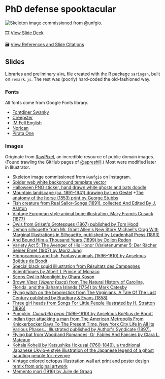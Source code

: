 # PhD defense spooktacular

![Skeleton image commissioned from `@unfgio`.](css/images/10-21-defense-card.png)

🎞️ [View Slide Deck](https://ledelaney.org/talks/2021defense/)

🗃️ [View References and Slide Citations](https://github.com/ledelaney/10-21-Defense/blob/main/references.pdf)


## Slides

Libraries and preliminary `HTML` file created with the R package `xaringan`, built on `remark.js`. The rest was (poorly) hard-coded the old-fashioned way.

### Fonts

All fonts come from Google Fonts library.

+ [Fontdiner Swanky](https://fonts.google.com/specimen/Fontdiner+Swanky)
+ [Creepster](https://fonts.google.com/specimen/Creepster)
+ [IM Fell English](https://fonts.google.com/specimen/IM+Fell+English)
+ [Norican](https://fonts.google.com/specimen/Norican)
+ [Pirata One](https://fonts.google.com/specimen/Pirata+One)

### Images

Originate from [RawPixel](https://www.rawpixel.com/category/53/public-domain), an incredible resource of public domain images. (Found trawling the GitHub pages of [@apreshill](https://github.com/apreshill).) Most were modified later in Illustrator.

+ Skeleton image commissioned from `@unfgio` on Instagram.
+ [Spider web white background template vector](https://www.rawpixel.com/image/1204640/happy-halloween-illustration)
+ [Halloween PNG sticker, hand drawn white ghosts and bats doodle](https://www.rawpixel.com/image/3823147/illustration-png-sticker)
+ [Mountain landscape (ca. 1891–1941) drawing by Leo Gestel](https://www.rawpixel.com/image/3043820/free-illustration-image-mountain-leo-gestel)
+[The anatomy of the horse (1853) print by George Stubbs](https://www.rawpixel.com/image/3819798/illustration-image-art-vintage)
+ [Fish creature from Real Sailor-Songs (1891), collected And Edited By J. Ashton](https://www.rawpixel.com/image/572898/fish-creature-vintage-drawing)
+ [Vintage European style animal bone illustration, Mary Francis Cusack (1877)](https://www.rawpixel.com/image/556348/vintage-sheep-skull-illustration)
+ [Owls from Griset's Grotesques (1867) published by Tom Hood](https://www.rawpixel.com/image/573466/scary-owls-vintage-drawing)
+ [Demon silhouette from Mr. Grant Allen's New Story Michael's Crag With Marginal Illustrations in Silhouette, published by Leadenhall Press (1893)](https://www.rawpixel.com/image/573311/the-devil-vintage-drawing)
+ [And Bound Him a Thousand Years (1899) by Odilon Redon](https://www.rawpixel.com/image/599337/artwork-odilon-redon)
+ [Variety Act 5: The Avenger of His Honor (Varietenummer 5: Der Rächer Seiner Ehre) (1907) by Moriz Jung](https://www.rawpixel.com/image/2942309/free-illustration-image-knife-moriz-jung-blood)
+ [Hippocampus and fish, Fantasy animals (1596–1610) by Anselmus Boëtius de Boodt](https://www.rawpixel.com/image/561824/fantasy-fish-vintage-style)
+ [Special black squid illlustration from Résultats des Campagnes Scientifiques by Albert I, Prince of Monaco](https://www.rawpixel.com/image/547526/vampire-squid-vintage-poster)
+ [Scops Owl in Moonlight by Ohara Koson](https://www.rawpixel.com/image/2438613/free-illustration-image-owl-moon-japanese)
+ [Brown Viper (_Vipera fusca_) from The Natural History of Carolina, Florida, and the Bahama Islands (1754) by Mark Catesby](https://www.rawpixel.com/image/329997/free-illustration-image-snake-animal-mark-catesby)
+ [Flying witch on the broomstick from The Virginians, A Tale Of The Last Century published by Bradbury & Evans (1858)](https://www.rawpixel.com/image/572691/witch-broomstick)
+ [Three girl heads from Songs For Little People illustrated by H. Stratton (1896)](https://www.rawpixel.com/image/573270/creepy-girls-vintage-drawing)
+ [Pumpkin, _Cucurbita pepo_ (1596–1610) by Anselmus Boëtius de Boodt](https://www.rawpixel.com/image/562040/pumpkin-vintage-style)
+ [Indian tiger attacking a man from The American Metropolis From Knickerbocker Days To The Present Time, New York City Life In All Its Various Phases... Illustrated published by Author's Syndicate (1897).](https://www.rawpixel.com/image/573137/tiger-attacking-man)
+ [Flying bat from Woodland Romances; Or, Fables And Fancies by Clara L. Mateaux](https://www.rawpixel.com/image/572603/flying-bat-vintage-drawing)
+ [Kohala Koheiji by Katsushika Hokusai (1760-1849), a traditional Japanese Ukyio-e style illustration of the Japanese legend of a ghost haunting people for revenge](https://www.rawpixel.com/image/426217/free-illustration-image-hokusai-skeletons-death)
+ [Vintage colored octopus illustration wall art print and poster design remix from original artwork](https://www.rawpixel.com/image/547642/octopus-vintage-poster)
+ [Memento mori (1916) by Julie de Graag](https://www.rawpixel.com/image/467052/free-illustration-image-skull-death-julie-graag)
